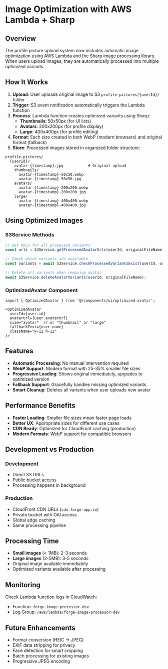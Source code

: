 # Image Optimization with AWS Lambda + Sharp

## Overview

The profile picture upload system now includes automatic image optimization using AWS Lambda and the Sharp image processing library. When users upload images, they are automatically processed into multiple optimized variants.

## How It Works

1. **Upload**: User uploads original image to S3 `profile-pictures/{userId}/` folder
2. **Trigger**: S3 event notification automatically triggers the Lambda function
3. **Process**: Lambda function creates optimized variants using Sharp:
   - **Thumbnails**: 50x50px (for UI lists)
   - **Avatars**: 200x200px (for profile display)  
   - **Large**: 400x400px (for profile editing)
4. **Format**: Each size created in both WebP (modern browsers) and original format (fallback)
5. **Store**: Processed images stored in organized folder structure:

```
profile-pictures/
  {userId}/
    avatar-{timestamp}.jpg           # Original upload
    thumbnails/
      avatar-{timestamp}-50x50.webp
      avatar-{timestamp}-50x50.jpg
    avatars/
      avatar-{timestamp}-200x200.webp
      avatar-{timestamp}-200x200.jpg
    large/
      avatar-{timestamp}-400x400.webp
      avatar-{timestamp}-400x400.jpg
```

## Using Optimized Images

### S3Service Methods

```typescript
// Get URLs for all processed variants
const urls = S3Service.getProcessedAvatarUrls(userId, originalFileName);

// Check which variants are available
const variants = await S3Service.checkProcessedVariantsExist(userId, originalFileName);

// Delete all variants when removing avatar
await S3Service.deleteAvatarVariants(userId, originalFileName);
```

### OptimizedAvatar Component

```tsx
import { OptimizedAvatar } from '@/components/ui/optimized-avatar';

<OptimizedAvatar
  userId={user.id}
  avatarUrl={user.avatarUrl}
  size="avatar"  // or "thumbnail" or "large"
  fallbackText={user.name}
  className="w-12 h-12"
/>
```

## Features

- **Automatic Processing**: No manual intervention required
- **WebP Support**: Modern format with 25-35% smaller file sizes
- **Progressive Loading**: Shows original immediately, upgrades to optimized version
- **Fallback Support**: Gracefully handles missing optimized variants
- **Smart Cleanup**: Deletes all variants when user uploads new avatar

## Performance Benefits

- **Faster Loading**: Smaller file sizes mean faster page loads
- **Better UX**: Appropriate sizes for different use cases
- **CDN Ready**: Optimized for CloudFront caching (production)
- **Modern Formats**: WebP support for compatible browsers

## Development vs Production

### Development
- Direct S3 URLs
- Public bucket access
- Processing happens in background

### Production  
- CloudFront CDN URLs (`cdn.forge-app.io`)
- Private bucket with OAI access
- Global edge caching
- Same processing pipeline

## Processing Time

- **Small images** (< 1MB): 2-3 seconds
- **Large images** (2-5MB): 3-5 seconds
- Original image available immediately
- Optimized variants available after processing

## Monitoring

Check Lambda function logs in CloudWatch:
- Function: `forge-image-processor-dev`
- Log Group: `/aws/lambda/forge-image-processor-dev`

## Future Enhancements

- Format conversion (HEIC → JPEG)
- EXIF data stripping for privacy
- Face detection for smart cropping
- Batch processing for existing images
- Progressive JPEG encoding